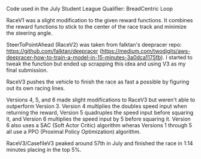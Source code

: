 Code used in the July Student League Qualifier: BreadCentric Loop

RaceV1 was a slight modification to the given reward functions. It combines the reward functions to stick to the center of the race track and minimize the steering angle.

SteerToPointAhead (RaceV2) was taken from falktan's deepracer repo: https://github.com/falktan/deepracer (https://medium.com/twodigits/aws-deepracer-how-to-train-a-model-in-15-minutes-3a0dca1175fb). I started to tweak the function but ended up scrapping this idea and using V3 as my final submission.

RaceV3 pushes the vehicle to finish the race as fast a possible by figuring out its own racing lines.

Versions 4, 5, and 6 made slight modifications to RaceV3 but weren't able to outperform Version 3.
Version 4 multiplies the doubles speed input when returning the reward, Version 5 quadruples the speed input before squaring it, and Version 6 multiplies the speed input by 5 before squaring it. Version 6 also uses a SAC (Soft Actor Critic) algorithm wheras Versions 1 through 5 all use a PPO (Proximal Policy Optimization) algorithm.

RaceV3/CasefileV3 peaked around 57th in July and finished the race in 1:14 minutes placing in the top 5%.
